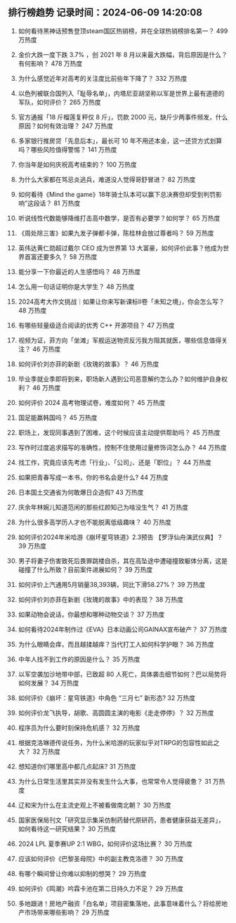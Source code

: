 
## 排行榜趋势 记录时间：2024-06-09 14:20:08
  
  1. 如何看待黑神话预售登顶steam国区热销榜，并在全球热销榜排名第一？ 499 万热度
    
  2. 金价大跌一度下跌 3.7% ，创 2021 年 8 月以来最大跌幅，背后原因是什么？有何影响？ 478 万热度
    
  3. 为什么感觉近年对高考的关注度比前些年下降了？ 332 万热度
    
  4. 以色列被联合国列入「耻辱名单」，内塔尼亚胡坚称以军是世界上最有道德的军队，如何评价？ 265 万热度
    
  5. 官方通报「18 斤榴莲复秤仅 8 斤」，罚款 2000 元，缺斤少两事件频发，什么原因？如何有效治理？ 247 万热度
    
  6. 多家银行推房贷「先息后本」，最长可 10 年不用还本金，这一还贷方式划算吗？哪些风险值得警惕？ 141 万热度
    
  7. 你当年是如何庆祝高考结束的？ 100 万热度
    
  8. 为什么大家都在骂忌炎逃兵，难道没人觉得哥舒冒进？ 82 万热度
    
  9. 如何看待《Mind the game》18年骑士队本可以赢下总决赛但却受到判罚影响”这段话？ 81 万热度
    
  10. 听说线性代数能够降维打击高中数学，是否有必要学？如何学？ 65 万热度
    
  11. 《周处除三害》如果九发子弹都卡弹，陈桂林会放过尊者吗？ 59 万热度
    
  12. 英伟达黄仁勋超过戴尔 CEO 成为世界第 13 大富豪，如何评价此事？他成为世界首富还要多久？ 58 万热度
    
  13. 能分享一下你最近的人生感悟吗？ 48 万热度
    
  14. 怎么用一句话证明你是大学生？ 48 万热度
    
  15. 2024高考大作文挑战｜如果让你来写新课标II卷「未知之境」，你会怎么写？ 48 万热度
    
  16. 有哪些轻量级适合阅读的优秀 C++ 开源项目？ 47 万热度
    
  17. 视频为证，菲方向「坐滩」军舰运送物资反污我方阻其就医，哪些信息值得关注？ 46 万热度
    
  18. 如何评价刘亦菲的新剧《玫瑰的故事》？ 46 万热度
    
  19. 毕业季就业季即将到来，职场新人遇到公司恶意解约怎么办？如何维护自身权利？ 46 万热度
    
  20. 如何评价 2024 高考物理试卷，难度如何？ 45 万热度
    
  21. 国足能赢韩国吗？ 45 万热度
    
  22. 职场上，发现同事遇到了困难，这个时候应该主动提供帮助吗？ 45 万热度
    
  23. 写作时过度追求描写的准确性，控制不住使用过量修饰词怎么办？ 44 万热度
    
  24. 找工作，究竟应该先考虑「行业」、「公司」、还是「职位」？ 44 万热度
    
  25. 如果把青春写成一本书，你的书名会是什么? 44 万热度
    
  26. 日本国土交通省为何敢爆日企造假? 43 万热度
    
  27. 庆余年林婉儿知道范闲的那些红颜知己为啥没生气？ 41 万热度
    
  28. 为什么很多高学历人才也不能脱离低级趣味？ 40 万热度
    
  29. 如何评价2024年米哈游《崩坏星穹铁道》2.3预告 【罗浮仙舟演武仪典】？ 39 万热度
    
  30. 男子将妻子伤害致死后畏罪跳楼自杀，其在高坠途中遭碰撞致躯体分离，这是碰撞了什么所致？目前案件进展如何？ 39 万热度
    
  31. 如何评价上汽通用5月销量38,393辆，同比下滑58.27%？ 39 万热度
    
  32. 如何评价刘亦菲在新剧《玫瑰的故事》中的表现？ 38 万热度
    
  33. 如果动物会说话，你最想和哪种动物交谈？ 37 万热度
    
  34. 如何看待2024年制作过《EVA》日本动画公司GAINAX宣布破产？ 37 万热度
    
  35. 为什么眼睛会痒，而且越揉越痒？当代打工人如何科学护眼？ 36 万热度
    
  36. 中年人找不到工作的原因是什么？ 35 万热度
    
  37. 以军空袭加沙地带中部，已致超 80 人死亡，具体袭击细节如何？巴以局势将如何发展？ 34 万热度
    
  38. 如何评价《崩坏：星穹铁道》中角色 “三月七” 新形态? 32 万热度
    
  39. 如何评价龙飞执导，胡歌、高圆圆主演的电影《走走停停》？ 32 万热度
    
  40. 程序员为什么要时刻保持危机感？ 32 万热度
    
  41. 根据克洛琳德传说任务，为什么米哈游的玩家似乎对TRPG的包容性如此之大？ 32 万热度
    
  42. 想知道你们哪里高中都几点起床? 31 万热度
    
  43. 为什么日常生活里其实并没有发生什么大事，也常常令人觉得疲惫？ 31 万热度
    
  44. 辽和宋为什么在主流史观上不被看做南北朝？ 30 万热度
    
  45. 国家医保局刊文「研究显示集采仿制药替代原研药，患者健康获益无差异」，如何看待这一研究结果？ 30 万热度
    
  46. 2024 LPL 夏季赛UP 2:1 WBG，如何评价这场比赛？ 30 万热度
    
  47. 应该如何评价《巴黎圣母院》中的副主教克洛德？ 30 万热度
    
  48. 有哪个瞬间曾让你难以抑制的想哭？ 29 万热度
    
  49. 如何评价《鸣潮》吟霖卡池在第二日持久力不足？ 29 万热度
    
  50. 多地跟进！房地产融资「白名单」项目密集落地，此事意味着什么？将给房地产市场带来哪些影响？ 29 万热度
    